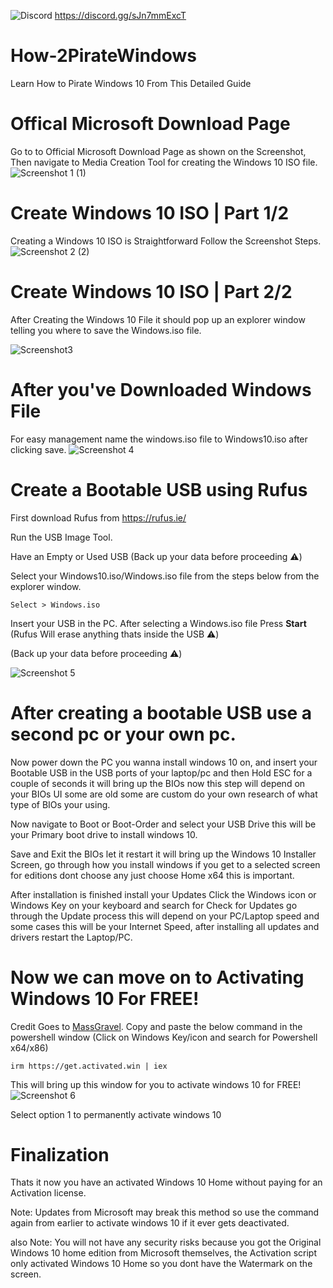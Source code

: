 ![Discord](https://img.shields.io/discord/1085791934007738458?color=%237289da&label=Official%20How-2&logo=Discord&style=plastic)
https://discord.gg/sJn7mmExcT

# How-2PirateWindows
Learn How to Pirate Windows 10 From This Detailed Guide

# Offical Microsoft Download Page
Go to to Official Microsoft Download Page as shown on the Screenshot,
Then navigate to Media Creation Tool for creating the Windows 10 ISO file.
![Screenshot 1 (1)](https://user-images.githubusercontent.com/123846642/225528223-0c2e39cf-07b7-489c-aa2e-dac71a0233cd.png)

# Create Windows 10 ISO | Part 1/2
Creating a Windows 10 ISO is Straightforward Follow the Screenshot Steps.
![Screenshot 2 (2)](https://user-images.githubusercontent.com/123846642/225531220-3dcf2e95-7c87-46a4-9297-792053b42d4b.png)

# Create Windows 10 ISO | Part 2/2
 After Creating the Windows 10 File it should pop up an explorer window telling you where to save the Windows.iso file.
    
![Screenshot3](https://user-images.githubusercontent.com/123846642/225530643-ccbfc5b0-f504-4470-aec5-b8b32b649eae.png)

# After you've Downloaded Windows File
For easy management name the windows.iso file to Windows10.iso after clicking save.
![Screenshot 4](https://user-images.githubusercontent.com/123846642/225531842-50741454-6e8b-40ed-b877-1f74363c816c.png)

# Create a Bootable USB using Rufus
First download Rufus from https://rufus.ie/

Run the USB Image Tool.

Have an Empty or Used USB (Back up your data before proceeding ⚠️)

Select your Windows10.iso/Windows.iso file from the steps below from the explorer window.

    Select > Windows.iso

Insert your USB in the PC.
After selecting a Windows.iso file Press **Start** (Rufus Will erase anything thats inside the USB ⚠️)

(Back up your data before proceeding ⚠️)

![Screenshot 5](https://user-images.githubusercontent.com/123846642/225536514-41bf76fb-3746-4ef7-98b0-6d23b155c86d.png)

# After creating a bootable USB use a second pc or your own pc.
Now power down the PC you wanna install windows 10 on, and insert your Bootable USB in the USB ports of your laptop/pc and then Hold ESC for a couple of seconds it will bring up the BIOs now this step will depend on your BIOs UI some are old some are custom do your own research of what type of BIOs your using.

Now navigate to Boot or Boot-Order and select your USB Drive this will be your Primary boot drive to install windows 10.

Save and Exit the BIOs let it restart it will bring up the Windows 10 Installer Screen, go through how you install windows if you get to a selected screen for editions dont choose any just choose Home x64 this is important.

After installation is finished install your Updates Click the Windows icon or Windows Key on your keyboard and search for Check for Updates go through the Update process this will depend on your PC/Laptop speed and some cases this will be your Internet Speed, after installing all updates and drivers restart the Laptop/PC.

# Now we can move on to Activating Windows 10 For FREE!
Credit Goes to [MassGravel](https://github.com/massgravel/Microsoft-Activation-Scripts).
Copy and paste the below command in the powershell window (Click on Windows Key/icon and search for Powershell x64/x86)

    irm https://get.activated.win | iex
This will bring up this window for you to activate windows 10 for FREE!
![Screenshot 6](https://user-images.githubusercontent.com/123846642/225540871-44b74e09-8f54-41ff-a857-ae86518be02c.png)

Select option 1 to permanently activate windows 10

# Finalization
Thats it now you have an activated Windows 10 Home without paying for an Activation license.

Note: Updates from Microsoft may break this method so use the command again from earlier to activate windows 10 if it ever gets deactivated.

also Note: You will not have any security risks because you got the Original Windows 10 home edition from Microsoft themselves, the Activation script only activated Windows 10 Home so you dont have the Watermark on the screen.
